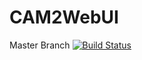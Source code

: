 # CAM2WebUI

Master Branch [![Build Status](https://travis-ci.org/PurdueCAM2Project/CAM2WebUI.svg?branch=master)](https://travis-ci.org/PurdueCAM2Project/CAM2WebUI)
